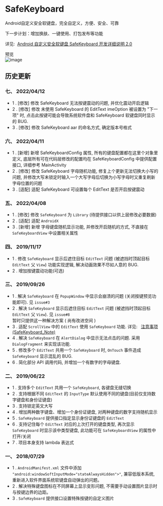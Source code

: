 # **SafeKeyboard**
Android自定义安全软键盘，完全自定义，方便、安全、可靠

下一步计划：增加换肤、一键使用、打包发布等功能

详见:  [Android 自定义安全软键盘 SafeKeyboard 开发详细说明 2.0](https://github.com/SValence/SafeKeyboard/wiki/SafeKeyboard-2.0)

预览<br>
![image](explain_files/SafeKeyboard_preview_1.5x.gif)

## **历史更新**

### 七、 2022/04/12
* 1 . [修改] 修改 SafeKeyboard 无法按键震动的问题, 并优化震动开启逻辑
* 2 . [修改] 修改 未使用 SafeKeyboard 的 EditText imeOption 被设置为 "下一项" 时, 点击此按键可能会导致系统软件盘和 SafeKeyboard 软键盘同时显示的 BUG.
* 3 . [修改] 修改 SafeKeyboard aar 的命名方式, 确定版本号格式

### 六、 2022/04/11
* 1 . [新增] 新增 SafeKeyboardConfig 属性, 所有的键盘配置都在这里个对象里定义, 底层所有可在代码层修改的配置均在 SafeKeyboardConfig 中提供配置接口, 详细参考 MainActivity
* 2 . [修改] 修改 SafeKeyboard 字母随机功能, 修复上个更新无法切换大小写的问题, 并修改大写未锁定时输入一个大写字母后切换为小写字母时又重复刷新字母位置的问题
* 3 . [适配] 适配 SafeKeyboard 可设置每个 EditText 是否开启按键震动

### 五、 2022/04/08
* 1 . [修改] 修改 `SafeKeyboard` 为 `Library` (待提供接口以供上层修改必要数据)
* 2 . [适配] 适配 `AndroidX`
* 3 . [新增] 新增 字母键盘随机显示功能, 并修改开启随机的方式, 不直接在 `SafeKeyboardView` 中设置相关属性


### 四、 2019/11/17
* 1 . 修改 `SafeKeyboard` 显示后遮住目标 `EditText` 问题 (被遮挡时顶起目标 `EditText` 父 `View`) 功能实现逻辑, 解决动画效果不尽如人意的 BUG.
* 2 . 增加按键震动功能(可选)


### 三、 2019/09/26
* 1 . 解决 `SafeKeyboard` 在 `PopupWindow` 中显示会崩溃的问题 (关闭按键预览功能即可). 见 `issue#3`
* 2 . 解决 `SafeKeyboard` 显示后遮住目标 `EditText` 问题 (被遮挡时顶起目标 `EditText` 父 `View`). 见 `issue#8`
  <br>暂时只提供这一种解决方案 ( 尚有改进空间 )
* 3 . 适配 `ScrollView` 中的 `EditText` 使用 `SafeKeyboard` 功能. 详见: &nbsp;&nbsp;[注意事项 (SafeKeyboard_Note)](https://github.com/SValence/SafeKeyboard/wiki/Attention-Note)
* 4 . 解决 `SafeKeyboard` 在 `AlertDialog` 中显示无法点击的问题. 采用 `DialogFragment` 来实现该功能.
* 5 . 修改多个 `EditText` 共用一个 `SafeKeyboard` 时, `OnTouch` 事件造成 `SafeKeyboard` 显示混乱的 BUG.
* 6 . 简化部分 API 调用代码, 并增加一个有数字的字母键盘.


### 二、 2019/06/22
* 1 . 支持多个 `EditText` 共用一个 `SafeKeyboard`, 各键盘无缝切换
* 2 . 支持根据不同 `EditText` 的 `InputType` 默认使用不同的键盘(目前仅支持数字键盘和身份证键盘)
* 3 . 支持锁定英文大写
* 4 . 增加两种数字键盘、增加一个身份证键盘, 对两种键盘的数字支持随机显示
* 5 . `SafeKeyboard` 提供接口指定显示身份证键盘的 `EditText`
* 6 . 支持记住每个 `EditText` 对应的上次打开的键盘类型, 再次显示 `SafeKeyboard` 时显示该中类型键盘, 此功能可在 `SafeKeyboardView` 的属性中 打开/关闭
* 7 . 项目本身支持 lambda 表达式

### 一、 2018/07/29
* 1 . `AndroidManifest.xml` 文件中添加 `"android:windowSoftInputMode="stateAlwaysHidden">"`, 兼容低版本系统, 重新进入软件界面系统软键盘自动弹出的问题。
* 2 . 解决特殊键盘图标在不同屏幕上显示变形问题, 不需要手动设置图片显示时与按键边界的边距。
* 3 . `SafeKeyboard` 提供接口设置特殊按键的自定义图片

